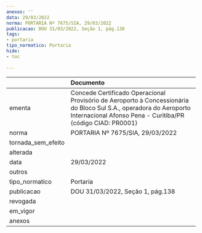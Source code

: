 ```yaml
---
anexos: ''
data: 29/03/2022
norma: PORTARIA Nº 7675/SIA, 29/03/2022
publicacao: DOU 31/03/2022, Seção 1, pág.138
tags:
- portaria
tipo_normatico: Portaria
hide: 
- toc 
 
---
```


|                    | Documento                                                                                                                                                                        |
|:-------------------|:---------------------------------------------------------------------------------------------------------------------------------------------------------------------------------|
| ementa             | Concede Certificado Operacional Provisório de Aeroporto à Concessionária do Bloco Sul S.A.​, operadora do Aeroporto Internacional Afonso Pena - Curitiba/PR (código CIAD: PR0001) |
| norma              | PORTARIA Nº 7675/SIA, 29/03/2022                                                                                                                                                 |
| tornada_sem_efeito |                                                                                                                                                                                  |
| alterada           |                                                                                                                                                                                  |
| data               | 29/03/2022                                                                                                                                                                       |
| outros             |                                                                                                                                                                                  |
| tipo_normatico     | Portaria                                                                                                                                                                         |
| publicacao         | DOU 31/03/2022, Seção 1, pág.138                                                                                                                                                 |
| revogada           |                                                                                                                                                                                  |
| em_vigor           |                                                                                                                                                                                  |
| anexos             |                                                                                                                                                                                  |